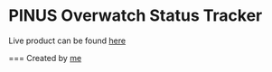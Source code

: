 # PINUS Overwatch Status Tracker

Live product can be found [here](http://pinus-overwatch.herokuapp.com/)

===
Created by [me](http://maxkusnadi.github.io)